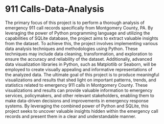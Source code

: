 # 911 Calls-Data-Analysis

The primary focus of this project is to perform a thorough analysis of emergency 911 call records specifically from Montgomery County, PA. By leveraging the power of Python programming language and utilizing the capabilities of SQLite database, the project aims to extract valuable insights from the dataset.
To achieve this, the project involves implementing various data analysis techniques and methodologies using Python. These techniques may include data cleaning, transformation, and exploration to ensure the accuracy and reliability of the dataset. Additionally, advanced data visualization libraries in Python, such as Matplotlib or Seaborn, will be employed to create visually appealing and informative representations of the analyzed data.
The ultimate goal of this project is to produce meaningful visualizations and results that shed light on important patterns, trends, and statistics related to emergency 911 calls in Montgomery County. These visualizations and results can provide valuable information to emergency services, policymakers, and other relevant stakeholders, enabling them to make data-driven decisions and improvements in emergency response systems.
By leveraging the combined power of Python and SQLite, this project seeks to uncover valuable insights hidden within the emergency call records and present them in a clear and understandable manner.
